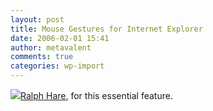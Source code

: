 ```yaml
---
layout: post
title: Mouse Gestures for Internet Explorer
date: 2006-02-01 15:41
author: metavalent
comments: true
categories: wp-import
---
```

<!--Lead Photo --><a href="http://www.codeproject.com/atl/MouseGestures.asp"><img src="https://web.archive.org/web/*/http://awebcamdarkly.com/">Ralph Hare</a>, for this essential feature.
